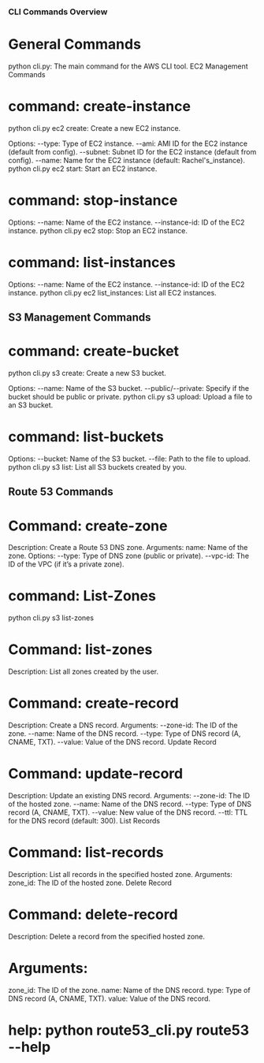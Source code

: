 ### CLI Commands Overview

# General Commands
python cli.py: The main command for the AWS CLI tool.
EC2 Management Commands

# command: create-instance
python cli.py ec2 create: Create a new EC2 instance.

 Options:
--type: Type of EC2 instance.
--ami: AMI ID for the EC2 instance (default from config).
--subnet: Subnet ID for the EC2 instance (default from config).
--name: Name for the EC2 instance (default: Rachel's_instance).
python cli.py ec2 start: Start an EC2 instance.

# command: stop-instance
 Options:
--name: Name of the EC2 instance.
--instance-id: ID of the EC2 instance.
python cli.py ec2 stop: Stop an EC2 instance.

# command: list-instances
 Options:
--name: Name of the EC2 instance.
--instance-id: ID of the EC2 instance.
python cli.py ec2 list_instances: List all EC2 instances.

## S3 Management Commands

# command: create-bucket
python cli.py s3 create: Create a new S3 bucket.

 Options:
--name: Name of the S3 bucket.
--public/--private: Specify if the bucket should be public or private.
python cli.py s3 upload: Upload a file to an S3 bucket.

# command: list-buckets
 Options:
--bucket: Name of the S3 bucket.
--file: Path to the file to upload.
python cli.py s3 list: List all S3 buckets created by you.

## Route 53 Commands

# Command: create-zone
Description: Create a Route 53 DNS zone.
Arguments:
name: Name of the zone.
Options:
--type: Type of DNS zone (public or private).
--vpc-id: The ID of the VPC (if it’s a private zone).

# command: List-Zones
python cli.py s3 list-zones

# Command: list-zones
Description: List all zones created by the user.

# Command: create-record
Description: Create a DNS record.
Arguments:
--zone-id: The ID of the zone.
--name: Name of the DNS record.
--type: Type of DNS record (A, CNAME, TXT).
--value: Value of the DNS record.
Update Record

# Command: update-record
Description: Update an existing DNS record.
Arguments:
--zone-id: The ID of the hosted zone.
--name: Name of the DNS record.
--type: Type of DNS record (A, CNAME, TXT).
--value: New value of the DNS record.
--ttl: TTL for the DNS record (default: 300).
List Records

# Command: list-records
Description: List all records in the specified hosted zone.
Arguments:
zone_id: The ID of the hosted zone.
Delete Record

# Command: delete-record
Description: Delete a record from the specified hosted zone.
# Arguments:
zone_id: The ID of the zone.
name: Name of the DNS record.
type: Type of DNS record (A, CNAME, TXT).
value: Value of the DNS record.


# help: python route53_cli.py route53 <command> --help

